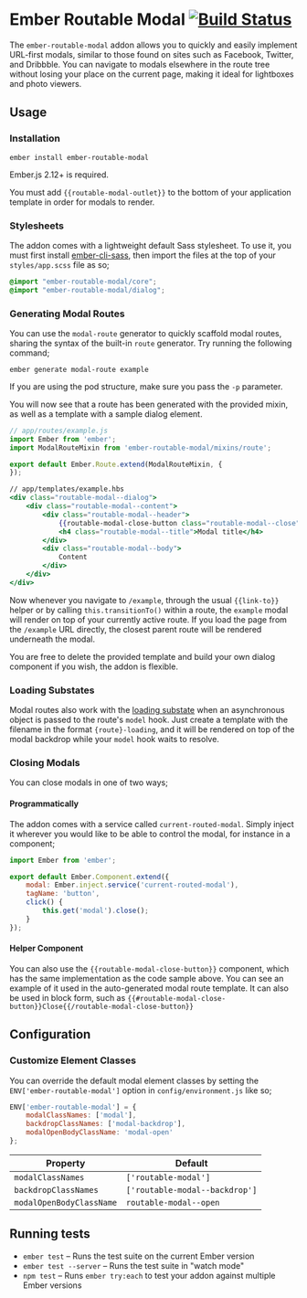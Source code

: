 # Ember Routable Modal [![Build Status](https://travis-ci.org/dbbk/ember-routable-modal.svg?branch=master)](https://travis-ci.org/dbbk/ember-routable-modal)
The `ember-routable-modal` addon allows you to quickly and easily implement URL-first modals, similar to those found on sites such as Facebook, Twitter, and Dribbble. You can navigate to modals elsewhere in the route tree without losing your place on the current page, making it ideal for lightboxes and photo viewers.

## Usage
### Installation
```no-highlight
ember install ember-routable-modal
```
Ember.js 2.12+ is required.

You must add `{{routable-modal-outlet}}` to the bottom of your application template in order for modals to render.

### Stylesheets
The addon comes with a lightweight default Sass stylesheet. To use it, you must first install [ember-cli-sass](https://emberobserver.com/addons/ember-cli-sass), then import the files at the top of your `styles/app.scss` file as so;

```css
@import "ember-routable-modal/core";
@import "ember-routable-modal/dialog";
```

### Generating Modal Routes
You can use the `modal-route` generator to quickly scaffold modal routes, sharing the syntax of the built-in `route` generator. Try running the following command;
```no-highlight
ember generate modal-route example
```

If you are using the pod structure, make sure you pass the `-p` parameter.

You will now see that a route has been generated with the provided mixin, as well as a template with a sample dialog element.

```js
// app/routes/example.js
import Ember from 'ember';
import ModalRouteMixin from 'ember-routable-modal/mixins/route';

export default Ember.Route.extend(ModalRouteMixin, {
});
```

```hbs
// app/templates/example.hbs
<div class="routable-modal--dialog">
    <div class="routable-modal--content">
        <div class="routable-modal--header">
            {{routable-modal-close-button class="routable-modal--close"}}
            <h4 class="routable-modal--title">Modal title</h4>
        </div>
        <div class="routable-modal--body">
            Content
        </div>
    </div>
</div>
```

Now whenever you navigate to `/example`, through the usual `{{link-to}}` helper or by calling `this.transitionTo()` within a route, the `example` modal will render on top of your currently active route. If you load the page from the `/example` URL directly, the closest parent route will be rendered underneath the modal.

You are free to delete the provided template and build your own dialog component if you wish, the addon is flexible.

### Loading Substates
Modal routes also work with the [loading substate](https://guides.emberjs.com/v2.10.0/routing/loading-and-error-substates/) when an asynchronous object is passed to the route's `model` hook. Just create a template with the filename in the format `{route}-loading`, and it will be rendered on top of the modal backdrop while your `model` hook waits to resolve.

### Closing Modals
You can close modals in one of two ways;

#### Programmatically
The addon comes with a service called `current-routed-modal`. Simply inject it wherever you would like to be able to control the modal, for instance in a component;

```js
import Ember from 'ember';

export default Ember.Component.extend({
    modal: Ember.inject.service('current-routed-modal'),
    tagName: 'button',
    click() {
        this.get('modal').close();
    }
});
```

#### Helper Component
You can also use the `{{routable-modal-close-button}}` component, which has the same implementation as the code sample above. You can see an example of it used in the auto-generated modal route template. It can also be used in block form, such as `{{#routable-modal-close-button}}Close{{/routable-modal-close-button}}`

## Configuration
### Customize Element Classes
You can override the default modal element classes by setting the `ENV['ember-routable-modal']` option in `config/environment.js` like so;

```js
ENV['ember-routable-modal'] = {
    modalClassNames: ['modal'],
    backdropClassNames: ['modal-backdrop'],
    modalOpenBodyClassName: 'modal-open'
};
```
Property|Default
--------|-------
`modalClassNames`|`['routable-modal']`
`backdropClassNames`|`['routable-modal--backdrop']`
`modalOpenBodyClassName`|`routable-modal--open`

## Running tests

* `ember test` – Runs the test suite on the current Ember version
* `ember test --server` – Runs the test suite in "watch mode"
* `npm test` – Runs `ember try:each` to test your addon against multiple Ember versions

